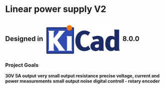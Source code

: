 # Linear power supply V2

## Designed in <img align="center" height="100" src="images/logos/kicad_logo.png">  8.0.0



### Project Goals
**30V 5A output**
**very small output resistance**
**precise voltage, current and power measurements**
**small output noise**
**digital controll - rotary encoder**